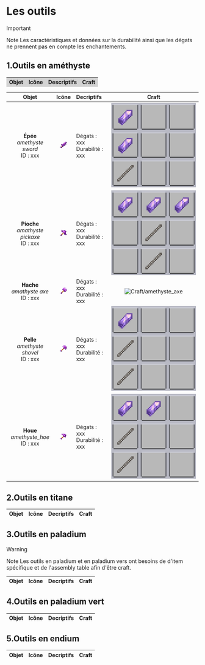 # Les outils 

> [!IMPORTANT]
>Note
>Les caractéristiques et données sur la durabilité ainsi que les dégats ne prennent pas en compte les enchantements.

## 1.Outils en améthyste 

<table>
  <thead>
    <tr style="background-color: #D3D3D3;">
      <th>Objet</th>
      <th>Icône</th>
      <th>Descriptifs</th>
      <th>Craft</th>
    </tr>
  </thead>
</table>

| __Objet__ | __Icône__ | __Decriptifs__ | __Craft__ | 
| :-------: | :-------: | :------------- | :-------: |
| **Épée** <br> *amethyste sword* <br> ID : xxx      | ![Icon/amethyste_sword](static/img/Icon/Tools/amethyst_sword.png)     | Dégats : xxx <br> Durabilité : xxx    | ![Craft/amethyste_sword](static/img/items/Tools/Craft/amethyst_sword.png)                      |
| **Pioche** <br> *amathyste pickaxe* <br> ID : xxx  | ![Icon/amethyste_pickaxe](static/img/Icon/Tools/amethyst_pickaxe.png) | Dégats : xxx <br> Durabilité : xxx    | ![Craft/amethyste_pickaxe](static/img/items/Tools/Craft/amethyst_pickaxe.png)                    |
| **Hache** <br> *amathyste axe* <br> ID : xxx       | ![Icon/amethyste_axe](static/img/Icon/Tools/amethyst_axe.png)         | Dégats : xxx <br> Durabilité : xxx    | ![Craft/amethyste_axe](Katsun1236/PaladiumBedrock.Wiki/static/img/Icon/Tools/amethyst_axe.png)         |
| **Pelle** <br> *amethyste shovel* <br> ID : xxx    | ![Icon/amethyste_shovel](static/img/Icon/Tools/amethyst_shovel.png)   | Dégats : xxx <br> Durabilité : xxx    | ![Craft/amethyste_shovel](static/img/items/Tools/Craft/amethyst_shovel.png)                     |
| **Houe** <br> *amethyste_hoe* <br> ID : xxx        | ![Icon_amethyste_hoe](static/img/Icon/Tools/amethyst_hoe.png)         | Dégats : xxx <br> Durabilité : xxx    | ![Craft/amethyste_shoe](static/img/items/Tools/Craft/amethyst_hoe.png)                        |

## 2.Outils en titane

| Objet | Icône | Decriptifs | Craft | 
| :-----: | --- | :--------- | ----- |

## 3.Outils en paladium 

> [!WARNING]
> Note 
> Les outils en paladium et en paladium vers ont besoins de d'item spécifique et de l'assembly table afin d'être craft. 

| Objet | Icône | Decriptifs | Craft | 
| :-----: | --- | :--------- | ----- |

## 4.Outils en paladium vert

| Objet | Icône | Decriptifs | Craft | 
| :-----: | --- | :--------- | ----- |

## 5.Outils en endium 

| Objet | Icône | Decriptifs | Craft | 
| :-----: | --- | :--------- | ----- |